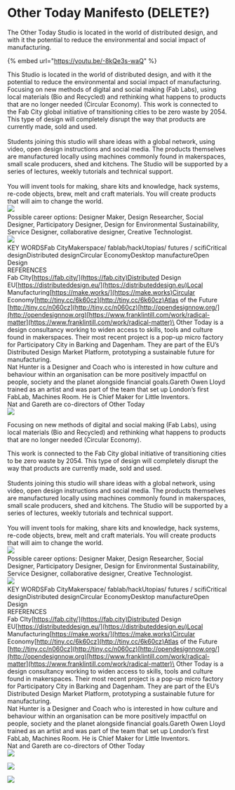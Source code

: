 # Other Today Manifesto (DELETE?)

The Other Today Studio is located in the world of distributed design, and with it the potential to reduce the environmental and social impact of manufacturing.&#x20;

{% embed url="https://youtu.be/-8kQe3s-waQ" %}

This Studio is located in the world of distributed design, and with it the potential to reduce the environmental and social impact of manufacturing. Focusing on new methods of digital and social making (Fab Labs), using local materials (Bio and Recycled) and rethinking what happens to products that are no longer needed (Circular Economy). This work is connected to the Fab City global initiative of transitioning cities to be zero waste by 2054. This type of design will completely disrupt the way that products are currently made, sold and used.﻿\
﻿\
Students joining this studio will share ideas with a global network, using video, open design instructions and social media. The products themselves are manufactured locally using machines commonly found in makerspaces, small scale producers, shed and kitchens. The Studio will be supported by a series of lectures, weekly tutorials and technical support.﻿\
﻿\
You will invent tools for making, share kits and knowledge, hack systems, re-code objects, brew, melt and craft materials. You will create products that will aim to change the world.﻿\
![](https://wikifactory.com/files/RmlsZToyNzQzMjM=)﻿\
Possible career options: Designer Maker, Design Researcher, Social Designer, Participatory Designer, Design for Environmental Sustainability, Service Designer, collaborative designer, Creative Technologist.﻿\
![](https://wikifactory.com/files/RmlsZToyNzQzMjU=)﻿\
KEY WORDSFab CityMakerspace/ fablab/hackUtopias/ futures / scifiCritical designDistributed designCircular EconomyDesktop manufactureOpen Design﻿\
REFERENCES﻿\
Fab CIty﻿[https://fab.city/](https://fab.city)﻿Distributed Design EU﻿[https://distributeddesign.eu/](https://distributeddesign.eu)﻿Local Manufacturing﻿[https://make.works/](https://make.works)﻿Circular Economy﻿[http://tiny.cc/6k60cz](http://tiny.cc/6k60cz)﻿Atlas of the Future [http://tiny.cc/n060cz](http://tiny.cc/n060cz)﻿﻿[http://opendesignnow.org/](http://opendesignnow.org)﻿﻿[https://www.franklintill.com/work/radical-matter](https://www.franklintill.com/work/radical-matter)﻿﻿\
Other Today is a design consultancy working to widen access to skills, tools and culture found in makerspaces. Their most recent project is a pop-up micro factory for Participatory City in Barking and Dagenham. They are part of the EU’s Distributed Design Market Platform, prototyping a sustainable future for manufacturing.﻿\
Nat Hunter is a Designer and Coach who is interested in how culture and behaviour within an organisation can be more positively impactful on people, society and the planet alongside financial goals.Gareth Owen Lloyd trained as an artist and was part of the team that set up London’s first FabLab, Machines Room. He is Chief Maker for Little Inventors.﻿\
Nat and Gareth are co-directors of Other Today﻿\
![](https://wikifactory.com/files/RmlsZToyNzQzMjQ=)

Focusing on new methods of digital and social making (Fab Labs), using local materials (Bio and Recycled) and rethinking what happens to products that are no longer needed (Circular Economy).&#x20;

This work is connected to the Fab City global initiative of transitioning cities to be zero waste by 2054. This type of design will completely disrupt the way that products are currently made, sold and used.﻿\
﻿\
Students joining this studio will share ideas with a global network, using video, open design instructions and social media. The products themselves are manufactured locally using machines commonly found in makerspaces, small scale producers, shed and kitchens. The Studio will be supported by a series of lectures, weekly tutorials and technical support.﻿\
﻿\
You will invent tools for making, share kits and knowledge, hack systems, re-code objects, brew, melt and craft materials. You will create products that will aim to change the world.﻿\
![](https://wikifactory.com/files/RmlsZToyNzQzMjM=)﻿\
Possible career options: Designer Maker, Design Researcher, Social Designer, Participatory Designer, Design for Environmental Sustainability, Service Designer, collaborative designer, Creative Technologist.﻿\
![](https://wikifactory.com/files/RmlsZToyNzQzMjU=)﻿\
KEY WORDSFab CityMakerspace/ fablab/hackUtopias/ futures / scifiCritical designDistributed designCircular EconomyDesktop manufactureOpen Design﻿\
REFERENCES﻿\
Fab CIty﻿[https://fab.city/](https://fab.city)﻿Distributed Design EU﻿[https://distributeddesign.eu/](https://distributeddesign.eu)﻿Local Manufacturing﻿[https://make.works/](https://make.works)﻿Circular Economy﻿[http://tiny.cc/6k60cz](http://tiny.cc/6k60cz)﻿Atlas of the Future [http://tiny.cc/n060cz](http://tiny.cc/n060cz)﻿﻿[http://opendesignnow.org/](http://opendesignnow.org)﻿﻿[https://www.franklintill.com/work/radical-matter](https://www.franklintill.com/work/radical-matter)﻿﻿\
Other Today is a design consultancy working to widen access to skills, tools and culture found in makerspaces. Their most recent project is a pop-up micro factory for Participatory City in Barking and Dagenham. They are part of the EU’s Distributed Design Market Platform, prototyping a sustainable future for manufacturing.﻿\
Nat Hunter is a Designer and Coach who is interested in how culture and behaviour within an organisation can be more positively impactful on people, society and the planet alongside financial goals.Gareth Owen Lloyd trained as an artist and was part of the team that set up London’s first FabLab, Machines Room. He is Chief Maker for Little Inventors.﻿\
Nat and Gareth are co-directors of Other Today﻿\
![](https://wikifactory.com/files/RmlsZToyNzQzMjQ=)

![](https://wikifactory.com/files/RmlsZToyNzQzMjI=)

![](https://wikifactory.com/files/RmlsZToyNzQzMjE=)
